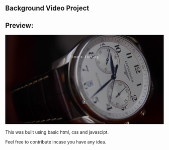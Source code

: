 ## Background Video Project

## Preview:

![alt text](screenshot.png "Web preview")

This was built using basic html, css and javascipt.

Feel free to contribute incase you have any idea.